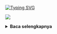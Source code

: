 [![Typing SVG](https://readme-typing-svg.herokuapp.com?font=Neuton&size=15&color=30FF40&background=000000&center=true&vCenter=true&width=360&height=60&lines=Minimal+kasih+bintang+jan+cuma+bisanya+pake+doang)](https://git.io/typing-svg)

![](https://i.ibb.co/bBnbRrt/php.png)
<details>
  <summary><b>Baca selengkapnya </b></summary>

Deep Facebook BETA Version
--------|
![](https://github.com/Xenz404/deep-facebook/blob/main/data/Screenshot_20230328-185901.jpg)

#### Run
```python
pkg update && pkg upgrade
pkg install python
pkg install git
git clone https://github.com/Xenz404/deep-facebook
cd deep-facebook
python Run.py
```

#### Social account
<a href="https://m.facebook.com/inu.pembangkang.7"><img src="https://raw.githubusercontent.com/Dumai-991/Dumai-991/main/Image/images.png" alt="alt text" width="75" height="75"></a>
<a href="https://wa.me/6283138613993?text=Assalamualaikum+Warohmatullahi+wabaokatuh">
